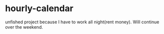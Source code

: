 # hourly-calendar


unfished project because I have to work all night(rent money).  Will continue over the weekend.